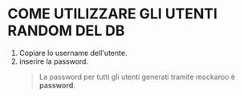 # COME UTILIZZARE GLI UTENTI RANDOM DEL DB
1. Copiare lo username dell'utente.
2. inserire la password.
    > La password per tutti gli utenti generati tramite mockaroo è **password**.